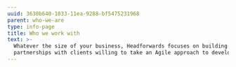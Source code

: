 ```yaml
---
uuid: 3630b640-1033-11ea-9288-bf5475231968
parent: who-we-are
type: info-page
title: Who we work with
text: >-
  Whatever the size of your business, Headforwards focuses on building long-term
  partnerships with clients willing to take an Agile approach to development.
---
```


